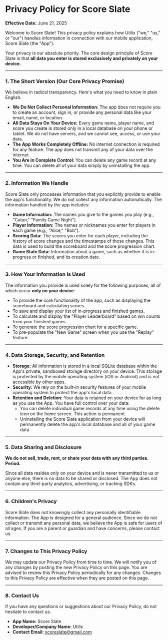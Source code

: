 # Privacy Policy for Score Slate

**Effective Date:** June 21, 2025

Welcome to Score Slate! This privacy policy explains how Utilix ("we," "us," or "our") handles information in connection with our mobile application, Score Slate (the "App").

Your privacy is our absolute priority. The core design principle of Score Slate is that **all data you enter is stored exclusively and privately on your device.**

---

### 1. The Short Version (Our Core Privacy Promise)

We believe in radical transparency. Here's what you need to know in plain English:

-   **We Do Not Collect Personal Information:** The app does not require you to create an account, sign in, or provide any personal data like your email, name, or location.
-   **All Data Stays On Your Device:** Every game name, player name, and score you create is stored only in a local database on your phone or tablet. We do not have servers, and we cannot see, access, or use your data.
-   **The App Works Completely Offline:** No internet connection is required for any feature. The app does not transmit any of your data over the internet.
-   **You Are in Complete Control:** You can delete any game record at any time. You can delete all of your data simply by uninstalling the app.

---

### 2. Information We Handle

Score Slate only processes information that you explicitly provide to enable the app's functionality. We do not collect any information automatically. The information handled by the app includes:

-   **Game Information:** The names you give to the games you play (e.g., "Catan," "Family Game Night").
-   **Player Information:** The names or nicknames you enter for players in each game (e.g., "Alice," "Bob").
-   **Scoring Data:** The scores you enter for each player, including the history of score changes and the timestamps of those changes. This data is used to build the scoreboard and the score progression chart.
-   **Game State Data:** Information about a game, such as whether it is in-progress or finished, and its creation date.

---

### 3. How Your Information Is Used

The information you provide is used solely for the following purposes, all of which occur **only on your device**:

-   To provide the core functionality of the app, such as displaying the scoreboard and calculating scores.
-   To save and display your list of in-progress and finished games.
-   To calculate and display the "Player Leaderboard" based on win counts from your finished games.
-   To generate the score progression chart for a specific game.
-   To pre-populate the "New Game" screen when you use the "Replay" feature.

---

### 4. Data Storage, Security, and Retention

-   **Storage:** All information is stored in a local SQLite database within the App's private, sandboxed storage directory on your device. This storage is protected by the mobile operating system (iOS or Android) and is not accessible by other apps.
-   **Security:** We rely on the built-in security features of your mobile operating system to protect the app's local data.
-   **Retention and Deletion:** Your data is retained on your device for as long as you use the App. You have full control over your data:
    -   You can delete individual game records at any time using the delete icon on the home screen. This action is permanent.
    -   Uninstalling the Score Slate application from your device will permanently delete the app's local database and all of your game data.

---

### 5. Data Sharing and Disclosure

**We do not sell, trade, rent, or share your data with any third parties. Period.**

Since all data resides only on your device and is never transmitted to us or anyone else, there is no data to be shared or disclosed. The App does not contain any third-party analytics, advertising, or tracking SDKs.

---

### 6. Children's Privacy

Score Slate does not knowingly collect any personally identifiable information. The App is designed for a general audience. Since we do not collect or transmit any personal data, we believe the App is safe for users of all ages. If you are a parent or guardian and have concerns, please contact us.

---

### 7. Changes to This Privacy Policy

We may update our Privacy Policy from time to time. We will notify you of any changes by posting the new Privacy Policy on this page. You are advised to review this Privacy Policy periodically for any changes. Changes to this Privacy Policy are effective when they are posted on this page.

---

### 8. Contact Us

If you have any questions or suggestions about our Privacy Policy, do not hesitate to contact us.

-   **App Name:** Score Slate
-   **Developer/Company Name:** Utilix
-   **Contact Email:** scoreslate@gmail.com
